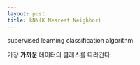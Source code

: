 ```yaml
---
layout: post
title: kNN(K Nearest Neighbor)
---
```



supervised learning
classification algorithm

가장 __가까운__ 데이터의 클래스를 따라간다.

